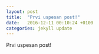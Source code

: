 ```yaml
---
layout: post
title:  "Prvi uspesan post!"
date:   2016-12-11 00:10:24 +0100
categories: jekyll update
---
```


Prvi uspesan post!